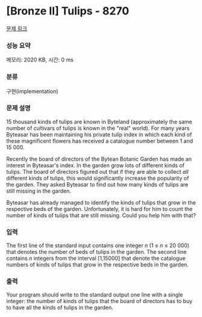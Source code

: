 # [Bronze II] Tulips - 8270 

[문제 링크](https://www.acmicpc.net/problem/8270) 

### 성능 요약

메모리: 2020 KB, 시간: 0 ms

### 분류

구현(implementation)

### 문제 설명

<p>15 thousand kinds of tulips are known in Byteland (approximately the same number of cultivars of tulips is known in the "real" world). For many years Byteasar has been maintaining his private tulip index in which each kind of these magnificent flowers has received a catalogue number between 1 and 15 000.</p>

<p>Recently the board of directors of the Bytean Botanic Garden has made an interest in Byteasar's index. In the garden grow lots of different kinds of tulips. The board of directors figured out that if they are able to collect <i>all</i> different kinds of tulips, this would significantly increase the popularity of the garden. They asked Byteasar to find out how many kinds of tulips are still missing in the garden.</p>

<p>Byteasar has already managed to identify the kinds of tulips that grow in the respective beds of the garden. Unfortunately, it is hard for him to count the number of kinds of tulips that are still missing. Could you help him with that?</p>

### 입력 

 <p>The first line of the standard input contains one integer <em>n</em> (1 ≤ <em>n</em> ≤ 20 000) that denotes the number of beds of tulips in the garden. The second line contains <em>n</em> integers from the interval [1,15000] that denote the catalogue numbers of kinds of tulips that grow in the respective beds in the garden.</p>

### 출력 

 <p>Your program should write to the standard output one line with a single integer: the number of kinds of tulips that the board of directors has to buy to have all the kinds of tulips in the garden.</p>

